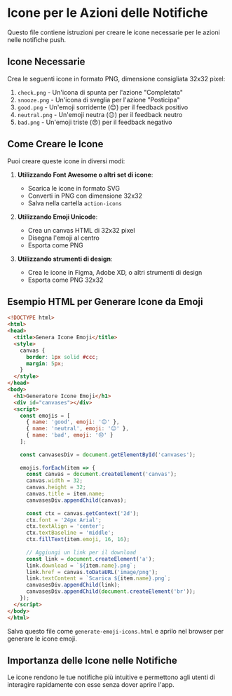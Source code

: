 # Icone per le Azioni delle Notifiche

Questo file contiene istruzioni per creare le icone necessarie per le azioni nelle notifiche push.

## Icone Necessarie

Crea le seguenti icone in formato PNG, dimensione consigliata 32x32 pixel:

1. `check.png` - Un'icona di spunta per l'azione "Completato"
2. `snooze.png` - Un'icona di sveglia per l'azione "Posticipa"
3. `good.png` - Un'emoji sorridente (😊) per il feedback positivo
4. `neutral.png` - Un'emoji neutra (😐) per il feedback neutro
5. `bad.png` - Un'emoji triste (😞) per il feedback negativo

## Come Creare le Icone

Puoi creare queste icone in diversi modi:

1. **Utilizzando Font Awesome o altri set di icone**:
   - Scarica le icone in formato SVG
   - Converti in PNG con dimensione 32x32
   - Salva nella cartella `action-icons`

2. **Utilizzando Emoji Unicode**:
   - Crea un canvas HTML di 32x32 pixel
   - Disegna l'emoji al centro
   - Esporta come PNG

3. **Utilizzando strumenti di design**:
   - Crea le icone in Figma, Adobe XD, o altri strumenti di design
   - Esporta come PNG 32x32

## Esempio HTML per Generare Icone da Emoji

```html
<!DOCTYPE html>
<html>
<head>
  <title>Genera Icone Emoji</title>
  <style>
    canvas {
      border: 1px solid #ccc;
      margin: 5px;
    }
  </style>
</head>
<body>
  <h1>Generatore Icone Emoji</h1>
  <div id="canvases"></div>
  <script>
    const emojis = [
      { name: 'good', emoji: '😊' },
      { name: 'neutral', emoji: '😐' },
      { name: 'bad', emoji: '😞' }
    ];
    
    const canvasesDiv = document.getElementById('canvases');
    
    emojis.forEach(item => {
      const canvas = document.createElement('canvas');
      canvas.width = 32;
      canvas.height = 32;
      canvas.title = item.name;
      canvasesDiv.appendChild(canvas);
      
      const ctx = canvas.getContext('2d');
      ctx.font = '24px Arial';
      ctx.textAlign = 'center';
      ctx.textBaseline = 'middle';
      ctx.fillText(item.emoji, 16, 16);
      
      // Aggiungi un link per il download
      const link = document.createElement('a');
      link.download = `${item.name}.png`;
      link.href = canvas.toDataURL('image/png');
      link.textContent = `Scarica ${item.name}.png`;
      canvasesDiv.appendChild(link);
      canvasesDiv.appendChild(document.createElement('br'));
    });
  </script>
</body>
</html>
```

Salva questo file come `generate-emoji-icons.html` e aprilo nel browser per generare le icone emoji.

## Importanza delle Icone nelle Notifiche

Le icone rendono le tue notifiche più intuitive e permettono agli utenti di interagire rapidamente con esse senza dover aprire l'app.